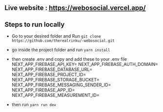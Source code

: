 ## Live website : https://webosocial.vercel.app/

## Steps to run locally

- Go to your desired folder and Run `git clone https://github.com/therealrinku/-webosocial.git`
- go inside the project folder and run `yarn install`
- then create .env and copy and add these to your .env file <br/>
  NEXT_APP_FIREBASE_API_KEY=
  NEXT_APP_FIREBASE_AUTH_DOMAIN=
  NEXT_APP_FIREBASE_DATABASE_URL=
  NEXT_APP_FIREBASE_PROJECT_ID=
  NEXT_APP_FIREBASE_STORAGE_BUCKET=
  NEXT_APP_FIREBASE_MESSAGING_SENDER_ID=
  NEXT_APP_FIREBASE_APP_ID=
  NEXT_APP_FIREBASE_MEASUREMENT_ID=
  
- then run `yarn run dev`
